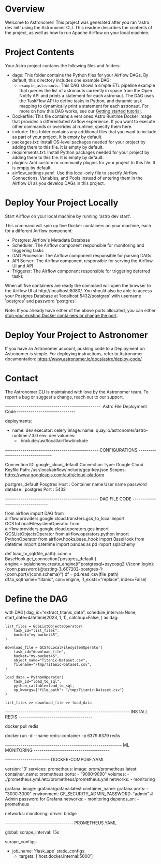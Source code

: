 Overview
========

Welcome to Astronomer! This project was generated after you ran 'astro dev init' using the Astronomer CLI. This readme describes the contents of the project, as well as how to run Apache Airflow on your local machine.

Project Contents
================

Your Astro project contains the following files and folders:

- dags: This folder contains the Python files for your Airflow DAGs. By default, this directory includes one example DAG:
    - `example_astronauts`: This DAG shows a simple ETL pipeline example that queries the list of astronauts currently in space from the Open Notify API and prints a statement for each astronaut. The DAG uses the TaskFlow API to define tasks in Python, and dynamic task mapping to dynamically print a statement for each astronaut. For more on how this DAG works, see our [Getting started tutorial](https://www.astronomer.io/docs/learn/get-started-with-airflow).
- Dockerfile: This file contains a versioned Astro Runtime Docker image that provides a differentiated Airflow experience. If you want to execute other commands or overrides at runtime, specify them here.
- include: This folder contains any additional files that you want to include as part of your project. It is empty by default.
- packages.txt: Install OS-level packages needed for your project by adding them to this file. It is empty by default.
- requirements.txt: Install Python packages needed for your project by adding them to this file. It is empty by default.
- plugins: Add custom or community plugins for your project to this file. It is empty by default.
- airflow_settings.yaml: Use this local-only file to specify Airflow Connections, Variables, and Pools instead of entering them in the Airflow UI as you develop DAGs in this project.

Deploy Your Project Locally
===========================

Start Airflow on your local machine by running 'astro dev start'.

This command will spin up five Docker containers on your machine, each for a different Airflow component:

- Postgres: Airflow's Metadata Database
- Scheduler: The Airflow component responsible for monitoring and triggering tasks
- DAG Processor: The Airflow component responsible for parsing DAGs
- API Server: The Airflow component responsible for serving the Airflow UI and API
- Triggerer: The Airflow component responsible for triggering deferred tasks

When all five containers are ready the command will open the browser to the Airflow UI at http://localhost:8080/. You should also be able to access your Postgres Database at 'localhost:5432/postgres' with username 'postgres' and password 'postgres'.

Note: If you already have either of the above ports allocated, you can either [stop your existing Docker containers or change the port](https://www.astronomer.io/docs/astro/cli/troubleshoot-locally#ports-are-not-available-for-my-local-airflow-webserver).

Deploy Your Project to Astronomer
=================================

If you have an Astronomer account, pushing code to a Deployment on Astronomer is simple. For deploying instructions, refer to Astronomer documentation: https://www.astronomer.io/docs/astro/deploy-code/

Contact
=======

The Astronomer CLI is maintained with love by the Astronomer team. To report a bug or suggest a change, reach out to our support.

------------------------------------------------- .Astro File Deployment Code ------------------------------ 


deployments:
  - name: dev
    executor: celery
    image:
      name: quay.io/astronomer/astro-runtime:7.3.0
    env: dev
    volumes:
      - ./include:/usr/local/airflow/include




------------------------------------------------ CONFIGURATIONS ---------------------------------


Connection ID: google_cloud_default
Connection Type: Google Cloud
Keyfile Path: /usr/local/airflow/include/gcp-key.json
Scopes: https://www.googleapis.com/auth/cloud-platform



postgres_default
Posgtres
Host : Container name
User name password databse : postgres
Port : 5432


------------------------------------------------ DAG FILE CODE ----------------------------------



from airflow import DAG
from airflow.providers.google.cloud.transfers.gcs_to_local import GCSToLocalFilesystemOperator
from airflow.providers.google.cloud.operators.gcs import GCSListObjectsOperator
from airflow.operators.python import PythonOperator
from airflow.hooks.base_hook import BaseHook
from datetime import datetime
import pandas as pd
import sqlalchemy

def load_to_sql(file_path):
    conn = BaseHook.get_connection('postgres_default')  
    engine = sqlalchemy.create_engine(f"postgresql+psycopg2://{conn.login}:{conn.password}@testing-3_607202-postgres-1:{conn.port}/{conn.schema}")
    df = pd.read_csv(file_path)
    df.to_sql(name="titanic", con=engine, if_exists="replace", index=False)

# Define the DAG
with DAG(
    dag_id="extract_titanic_data",
    schedule_interval=None, 
    start_date=datetime(2023, 1, 1),
    catchup=False,
) as dag:

    list_files = GCSListObjectsOperator(
        task_id="list_files",
        bucket="my-bucket45", 
    )

    download_file = GCSToLocalFilesystemOperator(
        task_id="download_file",
        bucket="my-bucket45", 
        object_name="Titanic-Dataset.csv", 
        filename="/tmp/Titanic-Dataset.csv", 
    )

    load_data = PythonOperator(
        task_id="load_to_sql",
        python_callable=load_to_sql,
        op_kwargs={"file_path": "/tmp/Titanic-Dataset.csv"}
    )

    list_files >> download_file >> load_data




---------------------------------------------------------------- INSTALL REDIS --------------------------------------


docker pull redis

docker run -d --name redis-container -p 6379:6379 redis



------------------------------------------------------------ ML MONITORING ---------------------------------------


----------------------- DOCKER-COMPOSE.YAML

version: '3'
services:
  prometheus:
    image: prom/prometheus:latest
    container_name: prometheus
    ports:
      - "9090:9090"
    volumes:
      - ./prometheus.yml:/etc/prometheus/prometheus.yml
    networks:
      - monitoring

  grafana:
    image: grafana/grafana:latest
    container_name: grafana
    ports:
      - "3000:3000"
    environment:
      GF_SECURITY_ADMIN_PASSWORD: "admin"  # Admin password for Grafana
    networks:
      - monitoring
    depends_on:
      - prometheus

networks:
  monitoring:
    driver: bridge


----------------------------------- PROMETHEUS.YAML

global:
  scrape_interval: 15s

scrape_configs:
  - job_name: 'flask_app'
    static_configs:
      - targets: ['host.docker.internal:5000']

